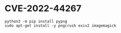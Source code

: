 # CVE-2022-44267

```
python3 -m pip install pypng
sudo apt-get install -y pngcrush exiv2 imagemagick
```
